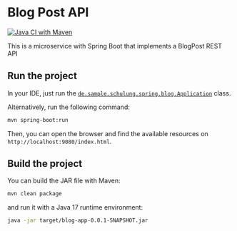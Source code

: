 # Blog Post API

[![Java CI with Maven](https://github.com/ralf-ueberfuhr-ars/spring-boot-2023-12-18/actions/workflows/ci.yml/badge.svg)](https://github.com/ralf-ueberfuhr-ars/spring-boot-2023-12-18/actions/workflows/ci.yml)

This is a microservice with Spring Boot that implements a BlogPost REST API

##  Run the project

In your IDE, just run the 
[`de.sample.schulung.spring.blog.Application`](src/main/java/de/sample/schulung/spring/blog/Application.java)
class.

Alternatively, run the following command:

```bash
mvn spring-boot:run
```

Then, you can open the browser and find the available resources on
`http://localhost:9080/index.html`.

## Build the project

You can build the JAR file with Maven:

```bash
mvn clean package
```

and run it with a Java 17 runtime environment:

```bash
java -jar target/blog-app-0.0.1-SNAPSHOT.jar
```
